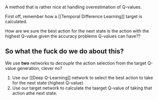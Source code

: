 A method that is rather nice at handling overestimation of Q-values.

First off, remember how a [[Temporal Difference Learning]] target is calculated.

How are we sure the best action for the next state is the action with the highest Q-value given the accuracy problems Q-values can have??

## So what the fuck do we do about this?

We use **two** networks to *decouple* the action selection from the target Q-value generation, clever no?

1. Use our [[Deep Q-Learning]] network to select the best action to take for the next state (highest Q-value)
2. Use our target network to calculate the taarget Q-value of taking that action athe next state.

